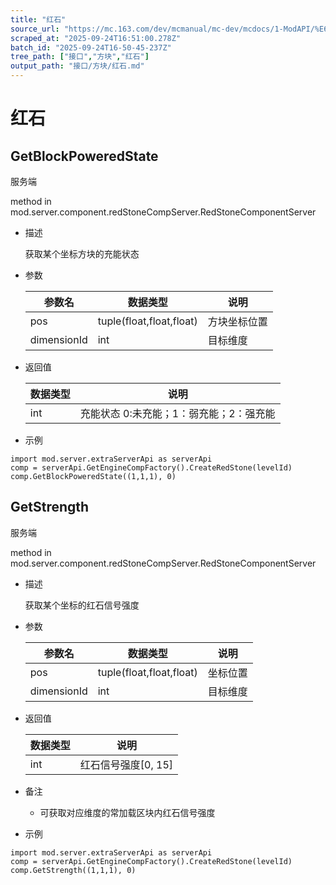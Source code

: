 ```yaml
---
title: "红石"
source_url: "https://mc.163.com/dev/mcmanual/mc-dev/mcdocs/1-ModAPI/%E6%8E%A5%E5%8F%A3/%E6%96%B9%E5%9D%97/%E7%BA%A2%E7%9F%B3.html"
scraped_at: "2025-09-24T16:51:00.278Z"
batch_id: "2025-09-24T16-50-45-237Z"
tree_path: ["接口","方块","红石"]
output_path: "接口/方块/红石.md"
---
```


#  红石

##  GetBlockPoweredState

服务端

method in mod.server.component.redStoneCompServer.RedStoneComponentServer

*   描述
    
    获取某个坐标方块的充能状态
    
*   参数
    
    | 参数名 | 数据类型 | 说明 |
    | --- | --- | --- |
    | pos | tuple(float,float,float) | 方块坐标位置 |
    | dimensionId | int | 目标维度 |
    
*   返回值
    
    | 数据类型 | 说明 |
    | --- | --- |
    | int | 充能状态 0:未充能；1：弱充能；2：强充能 |
    
*   示例
    

```
import mod.server.extraServerApi as serverApi
comp = serverApi.GetEngineCompFactory().CreateRedStone(levelId)
comp.GetBlockPoweredState((1,1,1), 0)

```

##  GetStrength

服务端

method in mod.server.component.redStoneCompServer.RedStoneComponentServer

*   描述
    
    获取某个坐标的红石信号强度
    
*   参数
    
    | 参数名 | 数据类型 | 说明 |
    | --- | --- | --- |
    | pos | tuple(float,float,float) | 坐标位置 |
    | dimensionId | int | 目标维度 |
    
*   返回值
    
    | 数据类型 | 说明 |
    | --- | --- |
    | int | 红石信号强度[0, 15] |
    
*   备注
    
    *   可获取对应维度的常加载区块内红石信号强度
*   示例
    

```
import mod.server.extraServerApi as serverApi
comp = serverApi.GetEngineCompFactory().CreateRedStone(levelId)
comp.GetStrength((1,1,1), 0)

```
